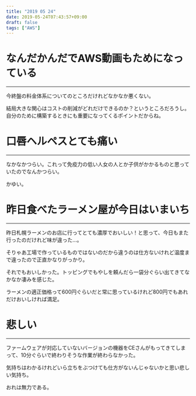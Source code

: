 ```yaml
---
title: "2019 05 24"
date: 2019-05-24T07:43:57+09:00
draft: false
tags: ["AWS"]
---
```

# なんだかんだでAWS動画もためになっている
---
今終盤の料金体系についてのところだけれどなかなか悪くない。

結局大きな関心はコストの削減がどれだけできるのか？というところだろうし。自分のために構築するときにも重要になってくるポイントだからね。

# 口唇ヘルペスとても痛い
---
なかなかつらい。これって免疫力の低い人女の人とか子供がかかるものと思っていたのでなんかつらい。

かゆい。

# 昨日食べたラーメン屋が今日はいまいち
---
昨日札幌ラーメンのお店に行ってとても濃厚でおいしい！と思って、今日もまた行ったのだけれど味が違った…。

そりゃあ工場で作っているものではないのだから違うのは仕方ないけれど温度まで違ったので正直かなりがっかり。

それでもおいしかった。トッピングでもやしを頼んだら一袋分ぐらい出てきてなかなか凄みを感じた。

ラーメンの適正価格って600円ぐらいだと常に思っているけれど800円でもあれだけおいしければ満足。

# 悲しい
---
ファームウェアが対応していないバージョンの機器をCEさんがもってきてしまって、10分ぐらいで終わりそうな作業が終わらなかった。

気持ちはわかるけれどいら立ちをぶつけても仕方がないんじゃないかと思い悲しい気持ち。

おれは無力である。